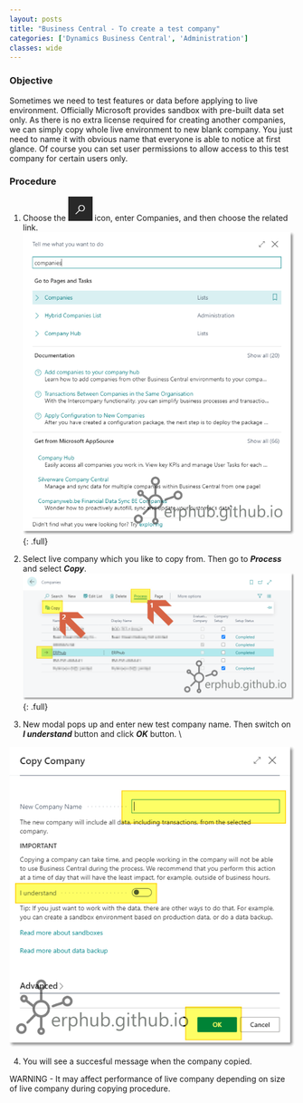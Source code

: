 ```yaml
---
layout: posts
title: "Business Central - To create a test company"
categories: ['Dynamics Business Central', 'Administration']
classes: wide
---
```


### Objective
Sometimes we need to test features or data before applying to live environment. Officially Microsoft provides sandbox with pre-built data set only. As there is no extra license required for creating another companies, we can simply copy whole live environment to new blank company. You just need to name it with obvious name that everyone is able to notice at first glance. Of course you can set user permissions to allow access to this test company for certain users only.
### Procedure
1. Choose the ![Alt](/assets/images/icon_search.png "Search Icon") icon, enter Companies, and then choose the related link.
![full](/assets/images/bc_create_company_01.png "Business Central - Copying Company"){: .full}

2. Select live company which you like to copy from. Then go to ***Process*** and select ***Copy***.
![full](/assets/images/bc_create_company_02.png "Business Central - Copying Company"){: .full}

3. New modal pops up and enter new test company name. Then switch on ***I understand*** button and click ***OK*** button. \
<img src="/assets/images/bc_create_company_03.png" alt="Business Central - Copying Company">

4. You will see a succesful message when the company copied.

<div class="notice--warning">WARNING - It may affect performance of live company depending on size of live company during copying procedure.</div>